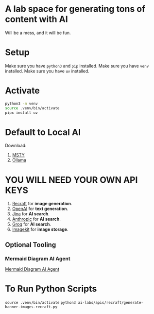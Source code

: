 # A lab space for generating tons of content with AI
Will be a mess, and it will be fun.

# Setup
Make sure you have `python3` and `pip` installed. 
Make sure you have `venv` installed. 
Make sure you have `uv` installed.

# Activate
```bash
python3 -m venv
source .venv/bin/activate
pipx install uv
```

# Default to Local AI
Download:
1. [MSTY](https://github.com/mysty-ai/mysty)
2. [Ollama](https://github.com/ollama/ollama)

# YOU WILL NEED YOUR OWN API KEYS

1. [Recraft](https://www.recraft.ai/) for **image generation**.
2. [OpenAI](https://platform.openai.com/) for **text generation**.
3. [Jina](https://jina.ai/) for **AI search**.
4. [Anthropic](https://www.anthropic.com/) for **AI search**.
5. [Groq](https://www.groq.com/) for **AI search**.
6. [Imagekit](https://imagekit.io/) for **image storage**.

## Optional Tooling

### Mermaid Diagram AI Agent

[Mermaid Diagram AI Agent](https://github.com/disler/mermaid-js-ai-agent?tab=readme-ov-file)

# To Run Python Scripts
`source .venv/bin/activate`
`python3 ai-labs/apis/recraft/generate-banner-images-recraft.py`
